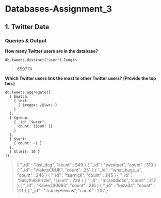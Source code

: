 # Databases-Assignment_3

## 1. Twitter Data

### Queries & Output

**How many Twitter users are in the database?**

```
db.tweets.distinct("user").length
```

> 659774

**Which Twitter users link the most to other Twitter users? (Provide the top ten.)**

```
db.tweets.aggregate([
  { $match: 
    { text: 
      { $regex: /@\w+/ }
    }
  }, 
  { $group: 
    { _id: "$user", 
      count: {$sum: 1}
    }
  }, 
  { $sort: 
    { count: -1 }
  }, 
  { $limit: 10 }
])
```
> { "_id" : "lost_dog", "count" : 549 }
{ "_id" : "tweetpet", "count" : 310 }
{ "_id" : "VioletsCRUK", "count" : 251 }
{ "_id" : "what_bugs_u", "count" : 246 }
{ "_id" : "tsarnick", "count" : 245 }
{ "_id" : "SallytheShizzle", "count" : 229 }
{ "_id" : "mcraddictal", "count" : 217 }
{ "_id" : "Karen230683", "count" : 216 }
{ "_id" : "keza34", "count" : 211 }
{ "_id" : "TraceyHewins", "count" : 202 }
